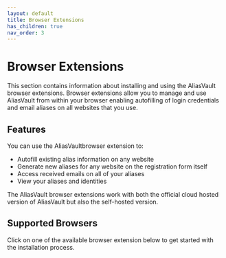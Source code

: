 ```yaml
---
layout: default
title: Browser Extensions
has_children: true
nav_order: 3
---
```


# Browser Extensions

This section contains information about installing and using the AliasVault browser extensions. Browser extensions allow you to manage and use AliasVault from within your browser enabling autofilling of login credentials and email aliases on all websites that you use.

## Features
You can use the AliasVaultbrowser extension to:
- Autofill existing alias information on any website
- Generate new aliases for any website on the registration form itself
- Access received emails on all of your aliases
- View your aliases and identities

The AliasVault browser extensions work with both the official cloud hosted version of AliasVault but also the self-hosted version.

## Supported Browsers
Click on one of the available browser extension below to get started with the installation process.
